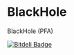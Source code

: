 BlackHole
=========

BlackHole (PFA)


[![Bitdeli Badge](https://d2weczhvl823v0.cloudfront.net/Magicthoto/blackholesite/trend.png)](https://bitdeli.com/free "Bitdeli Badge")

